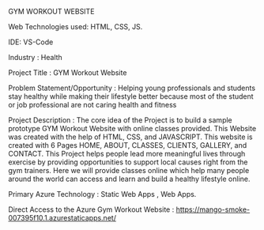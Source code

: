 GYM WORKOUT WEBSITE

Web Technologies used: HTML, CSS, JS.

IDE: VS-Code

Industry : Health

Project Title : GYM Workout Website

Problem Statement/Opportunity : Helping young professionals and students stay healthy while making their lifestyle better because most of the student or job professional are not caring health and fitness

Project Description :
The core idea of the Project is to build a sample prototype GYM Workout Website with online classes provided. This Website was created with the help of HTML, CSS, and JAVASCRIPT. This website is created with 6 Pages HOME, ABOUT, CLASSES, CLIENTS, GALLERY, and CONTACT. This Project helps people lead more meaningful lives through exercise by providing opportunities to support local causes right from the gym trainers.
Here we will provide classes online which help many people around the world can access and learn and build a healthy lifestyle online.

Primary Azure Technology : Static Web Apps , Web Apps.

Direct Access to the Azure Gym Workout Website : https://mango-smoke-007395f10.1.azurestaticapps.net/

